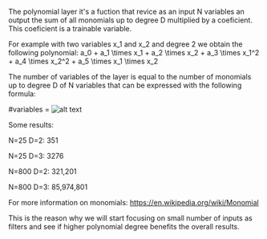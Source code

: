 The polynomial layer it's a fuction that revice as an input N variables an output the sum of all monomials up to degree D multiplied by a coeficient. This coeficient is a trainable variable.

For example with two variables x_1 and x_2 and degree 2 we obtain the following polynomial: a_0 + a_1 \times x_1 + a_2 \times x_2 + a_3 \times x_1^2 + a_4 \times x_2^2 + a_5 \times x_1 \times x_2

The number of variables of the layer is equal to the number of monomials up to degree D of N variables that can be expressed with the following formula:

#variables = ![alt text](https://wikimedia.org/api/rest_v1/media/math/render/svg/5b2d96856677a9b9f5d9f3d67b52b0d5be22f8f7)

Some results:

N=25 D=2: 351

N=25 D=3: 3276

N=800 D=2: 321,201

N=800 D=3: 85,974,801

For more information on monomials: https://en.wikipedia.org/wiki/Monomial

This is the reason why we will start focusing on small number of inputs as filters and see if higher polynomial degree benefits the overall results.
